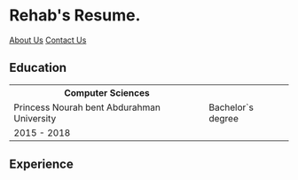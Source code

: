 # Rehab's Resume.

[About Us](about.md)      [Contact Us](contact.md)

<h2> Education </h2>

<table>
  <tr>
    <th>Computer Sciences</th>
  </tr>
  <tr>
  </tr>
  <tr>
    <td>Princess Nourah bent Abdurahman University</td>
    <td>Bachelor`s degree</td>
  </tr>
  
  <tr>
    <td>2015 - 2018</td>
  </tr>
</table>


<h2>Experience</h2>


